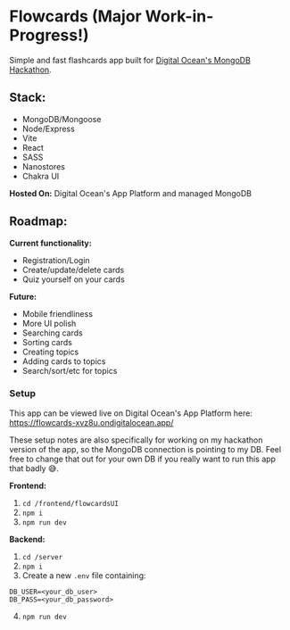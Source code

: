 # Flowcards (Major Work-in-Progress!)
Simple and fast flashcards app built for [Digital Ocean's MongoDB Hackathon](https://www.digitalocean.com/mongodb-hackathon/).

## Stack:
- MongoDB/Mongoose
- Node/Express
- Vite
- React
- SASS
- Nanostores
- Chakra UI

**Hosted On:** Digital Ocean's App Platform and managed MongoDB

## Roadmap:
**Current functionality:**
- Registration/Login
- Create/update/delete cards
- Quiz yourself on your cards

**Future:**
- Mobile friendliness
- More UI polish
- Searching cards
- Sorting cards
- Creating topics
- Adding cards to topics
- Search/sort/etc for topics


### Setup

This app can be viewed live on Digital Ocean's App Platform here: https://flowcards-xvz8u.ondigitalocean.app/

These setup notes are also specifically for working on my hackathon version of the app, so the MongoDB connection is pointing to my DB. Feel free to change that out for your own DB if you really want to run this app that badly 😅.

**Frontend:**
1. `cd /frontend/flowcardsUI`
2. `npm i`
3. `npm run dev`

**Backend:**
1. `cd /server`
2. `npm i`
3. Create a new `.env` file containing:
```
DB_USER=<your_db_user>
DB_PASS=<your_db_password>
```
4. `npm run dev`
